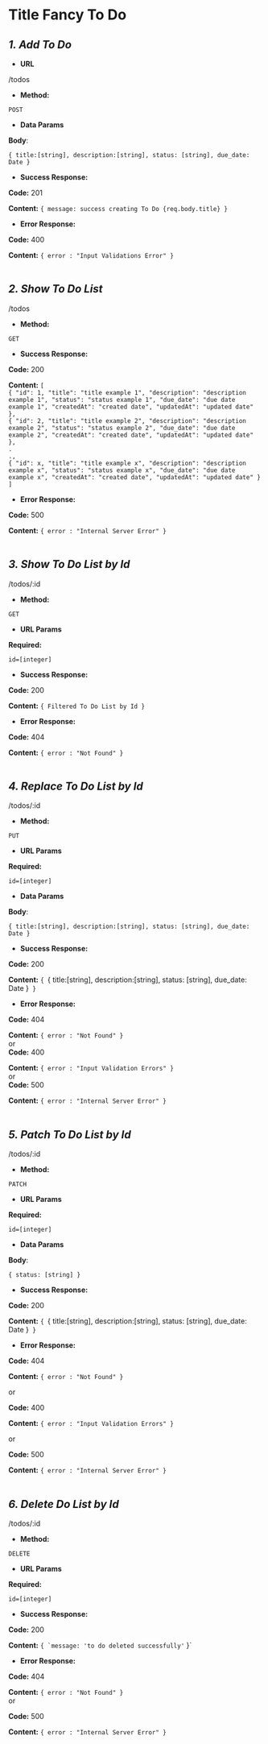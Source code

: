 
**Title**
Fancy To Do
==
*1. Add To Do*
-
*  **URL**

/todos
  
*  **Method:**

`POST`

*  **Data Params**

**Body**:

`{ title:[string], description:[string], status: [string], due_date: Date }`

*  **Success Response:**

**Code:** 201 <br  />

**Content:**  `{ message: success creating To Do {req.body.title} }`
*  **Error Response:**

**Code:** 400 <br  />

**Content:**  `{ error : "Input Validations Error" }`<br  /><br  />

*2. Show To Do List*
-

/todos
  
*  **Method:**

`GET`

*  **Success Response:**

**Code:** 200 <br  />

**Content:**  `[`<br  />
    `{
        "id": 1,
        "title": "title example 1",
        "description": "description example 1",
        "status": "status example 1",
        "due_date": "due date example 1",
        "createdAt": "created date",
        "updatedAt": "updated date"
    },`<br  />
    `{
        "id": 2,
        "title": "title example 2",
        "description": "description example 2",
        "status": "status example 2",
        "due_date": "due date example 2",
        "createdAt": "created date",
        "updatedAt": "updated date"
    },`<br  />
    `.`<br  />
    `.,`<br  />
        `{
        "id": x,
        "title": "title example x",
        "description": "description example x",
        "status": "status example x",
        "due_date": "due date example x",
        "createdAt": "created date",
        "updatedAt": "updated date"
    }`<br  />
`]`
*  **Error Response:**

**Code:** 500 <br  />

**Content:**  `{ error : "Internal Server Error" }`<br  /><br  />

*3. Show To Do List by Id*
-

/todos/:id
  
*  **Method:**

`GET`
*  **URL Params**

**Required:**

`id=[integer]`

*  **Success Response:**

**Code:** 200 <br  />

**Content:**  `{ Filtered To Do List by Id }`
*  **Error Response:**

**Code:** 404 <br  />

**Content:**  `{ error : "Not Found" }`<br  /><br  />

*4. Replace To Do List by Id*
-

/todos/:id
  
*  **Method:**

`PUT`

*  **URL Params**

**Required:**

`id=[integer]`

*  **Data Params**

**Body**:

`{ title:[string], description:[string], status: [string], due_date: Date }`


*  **Success Response:**

**Code:** 200 <br  />

**Content:**  `{ `{ title:[string], description:[string], status: [string], due_date: Date }` }`
*  **Error Response:**

**Code:** 404 <br  />

**Content:**  `{ error : "Not Found" }`<br  />
or<br  />
**Code:** 400 <br  />

**Content:**  `{ error : "Input Validation Errors" }`<br  />
or<br  />
**Code:** 500 <br  />

**Content:**  `{ error : "Internal Server Error" }`<br  /><br  />




*5. Patch To Do List by Id*
-

/todos/:id
  
*  **Method:**

`PATCH`


*  **URL Params**

**Required:**

`id=[integer]`
*  **Data Params**

**Body**:

`{ status: [string] }`


*  **Success Response:**

**Code:** 200 <br/>

**Content:**  `{ `{ title:[string], description:[string], status: [string], due_date: Date }` }`
*  **Error Response:**

**Code:** 404 <br  />

**Content:**  `{ error : "Not Found" }`<br  />

or<br  />

**Code:** 400 <br  />

**Content:**  `{ error : "Input Validation Errors" }`<br  />

or<br  />

**Code:** 500 <br  />

**Content:**  `{ error : "Internal Server Error" }`<br  /><br  />

*6.  Delete Do List by Id*
-

/todos/:id
  
*  **Method:**

`DELETE`


*  **URL Params**

**Required:**

`id=[integer]`


*  **Success Response:**

**Code:** 200 <br/>

**Content:**  ``{ `message: 'to do deleted successfully'`` }`<br  />
*  **Error Response:**

**Code:** 404 <br  />

**Content:**  `{ error : "Not Found" }`<br  />
or

**Code:** 500 <br  />

**Content:**  `{ error : "Internal Server Error" }`